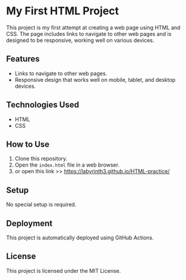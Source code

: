 # My First HTML Project

This project is my first attempt at creating a web page using HTML and CSS. The page includes links to navigate to other web pages and is designed to be responsive, working well on various devices.

## Features

- Links to navigate to other web pages.
- Responsive design that works well on mobile, tablet, and desktop devices.

## Technologies Used

- HTML
- CSS

## How to Use

1. Clone this repository.
2. Open the `index.html` file in a web browser.
3. or open this link >> https://labyrinth3.github.io/HTML-practice/


## Setup

No special setup is required.


## Deployment

This project is automatically deployed using GitHub Actions.

## License

This project is licensed under the MIT License.
